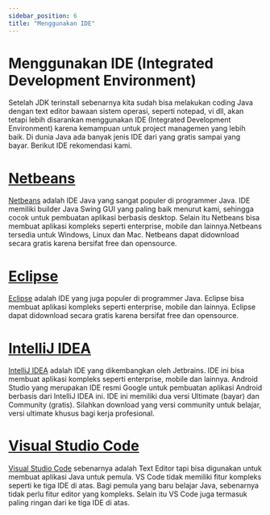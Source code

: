 ```yaml
---
sidebar_position: 6
title: "Menggunakan IDE"
---
```


# Menggunakan IDE (Integrated Development Environment)

Setelah JDK terinstall sebenarnya kita sudah bisa melakukan coding Java dengan text editor bawaan sistem operasi, seperti notepad, vi dll, akan tetapi lebih disarankan menggunakan IDE (Integrated Development Environment) karena kemampuan untuk project managemen yang  lebih baik. Di dunia Java ada banyak jenis IDE dari yang gratis sampai yang bayar. Berikut IDE rekomendasi kami.

# [Netbeans](https://netbeans.apache.org/)

[Netbeans](https://netbeans.apache.org/) adalah IDE Java yang sangat populer di programmer Java. IDE memiliki builder Java Swing GUI yang paling baik menurut kami, sehingga cocok untuk pembuatan aplikasi berbasis desktop. Selain itu Netbeans bisa membuat aplikasi kompleks seperti enterprise, mobile dan lainnya.Netbeans tersedia untuk Windows, Linux dan Mac. Netbeans dapat didownload secara gratis karena bersifat free dan opensource.

# [Eclipse](https://www.eclipse.org/downloads/)

[Eclipse](https://www.eclipse.org/downloads/) adalah IDE yang juga populer di programmer Java. Eclipse bisa membuat aplikasi kompleks seperti enterprise, mobile dan lainnya. Eclipse dapat didownload secara gratis karena bersifat free dan opensource.

# [IntelliJ IDEA](https://www.jetbrains.com/idea/download/)

[IntelliJ IDEA](https://www.jetbrains.com/idea/download/) adalah IDE yang dikembangkan oleh Jetbrains. IDE ini bisa membuat aplikasi kompleks seperti enterprise, mobile dan lainnya. Android Studio yang merupakan IDE resmi Google untuk pembuatan aplikasi Android berbasis dari IntelliJ IDEA ini. IDE ini memiliki dua versi Ultimate (bayar) dan Community (gratis). Silahkan download yang versi community untuk belajar, versi ultimate khusus bagi kerja profesional.

# [Visual Studio Code](https://code.visualstudio.com/)

[Visual Studio Code](https://code.visualstudio.com/) sebenarnya adalah Text Editor tapi bisa digunakan untuk membuat aplikasi Java untuk pemula. VS Code tidak memiliki fitur kompleks seperti ke tiga IDE di atas. Bagi pemula yang baru belajar Java, sebenarnya tidak perlu fitur editor yang kompleks. Selain itu VS Code juga termasuk paling ringan dari ke tiga IDE di atas.